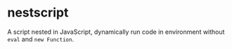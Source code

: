 # nestscript
A script nested in JavaScript, dynamically run code in environment without `eval` and `new Function`.
